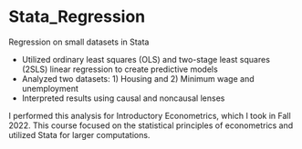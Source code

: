 # Stata_Regression
Regression on small datasets in Stata

- Utilized ordinary least squares (OLS) and two-stage least squares (2SLS) linear regression to create predictive models
- Analyzed two datasets: 1) Housing and 2) Minimum wage and unemployment
- Interpreted results using causal and noncausal lenses

I performed this analysis for Introductory Econometrics, which I took in Fall 2022.
This course focused on the statistical principles of econometrics and utilized Stata for larger computations.
